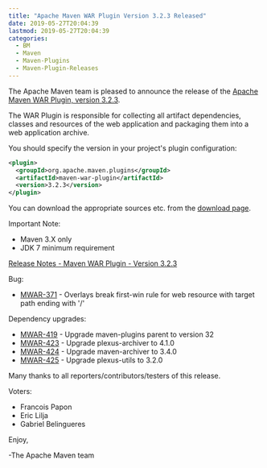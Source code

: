 ```yaml
---
title: "Apache Maven WAR Plugin Version 3.2.3 Released"
date: 2019-05-27T20:04:39
lastmod: 2019-05-27T20:04:39
categories:
  - BM
  - Maven
  - Maven-Plugins
  - Maven-Plugin-Releases
---
```

The Apache Maven team is pleased to announce the release of the 
[Apache Maven WAR Plugin, version 3.2.3](https://maven.apache.org/plugins/maven-war-plugin/).

The WAR Plugin is responsible for collecting all artifact dependencies, classes
and resources of the web application and packaging them into a web application
archive.

You should specify the version in your project's plugin configuration:

```xml
<plugin>
  <groupId>org.apache.maven.plugins</groupId>
  <artifactId>maven-war-plugin</artifactId>
  <version>3.2.3</version>
</plugin>
```

You can download the appropriate sources etc. from the [download page][download].

Important Note: 

 * Maven 3.X only
 * JDK 7 minimum requirement


<!-- more -->


[Release Notes - Maven WAR Plugin - Version 3.2.3](https://issues.apache.org/jira/secure/ReleaseNote.jspa?projectId=12318121&version=12343424)

Bug:

 * [MWAR-371](https://issues.apache.org/jira/browse/MWAR-371) - Overlays break first-win rule for web resource with target path ending with '/'

Dependency upgrades:

 * [MWAR-419](https://issues.apache.org/jira/browse/MWAR-419) - Upgrade maven-plugins parent to version 32
 * [MWAR-423](https://issues.apache.org/jira/browse/MWAR-423) - Upgrade plexus-archiver to 4.1.0
 * [MWAR-424](https://issues.apache.org/jira/browse/MWAR-424) - Upgrade maven-archiver to 3.4.0
 * [MWAR-425](https://issues.apache.org/jira/browse/MWAR-425) - Upgrade plexus-utils to 3.2.0

Many thanks to all reporters/contributors/testers of this release.

Voters:

* Francois Papon
* Eric Lilja
* Gabriel Belingueres 

Enjoy,

-The Apache Maven team

[download]: https://maven.apache.org/plugins/maven-war-plugin/download.cgi
